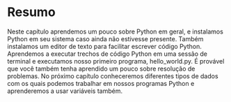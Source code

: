 # Resumo

Neste capítulo aprendemos um pouco sobre Python em geral, e instalamos
Python em seu sistema caso ainda não estivesse presente. Também
instalamos um editor de texto para facilitar escrever código Python.
Aprendemos a executar trechos de código Python em uma sessão de
terminal e executamos nosso primeiro programa, hello_world.py. É
provável que você também tenha aprendido um pouco sobre resolução de
problemas.
No próximo capítulo conheceremos diferentes tipos de dados com os
quais podemos trabalhar em nossos programas Python e aprenderemos a
usar variáveis também.